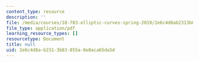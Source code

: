 ```yaml
---
content_type: resource
description: ''
file: /media/courses/18-783-elliptic-curves-spring-2019/2e6c4d8ab2313b83855a8e0aca65da5d_MIT18_783S19_lec12.pdf
file_type: application/pdf
learning_resource_types: []
resourcetype: Document
title: null
uid: 2e6c4d8a-b231-3b83-855a-8e0aca65da5d
---
```

